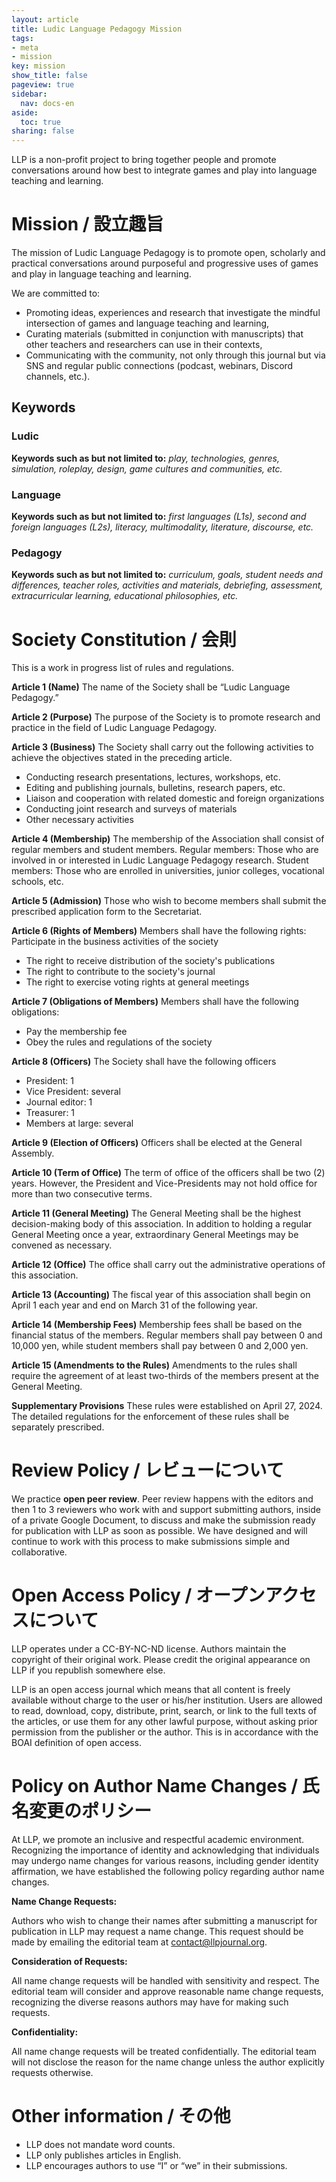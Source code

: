```yaml
---
layout: article
title: Ludic Language Pedagogy Mission
tags:
- meta
- mission
key: mission
show_title: false
pageview: true
sidebar:
  nav: docs-en
aside:
  toc: true
sharing: false
---
```


LLP is a non-profit project to bring together people and promote conversations around how best to integrate games and play into language teaching and learning.

# Mission / 設立趣旨

The mission of Ludic Language Pedagogy is to promote open, scholarly and practical conversations around purposeful and progressive uses of games and play in language teaching and learning.

We are committed to:

- Promoting ideas, experiences and research that investigate the mindful intersection of games and language teaching and learning,
- Curating materials (submitted in conjunction with manuscripts) that other teachers and researchers can use in their contexts,
- Communicating with the community, not only through this journal but via SNS and regular public connections (podcast, webinars, Discord channels, etc.).

## Keywords

### Ludic	

**Keywords such as but not limited to:** *play, technologies, genres, simulation, roleplay, design, game cultures and communities, etc.*

### Language	

**Keywords such as but not limited to:** *first languages (L1s), second and foreign languages (L2s), literacy, multimodality, literature, discourse, etc.*

### Pedagogy	

**Keywords such as but not limited to:** *curriculum, goals, student needs and differences, teacher roles, activities and materials, debriefing, assessment, extracurricular learning, educational philosophies, etc.*

# Society Constitution / 会則

This is a work in progress list of rules and regulations. 

**Article 1 (Name)**
The name of the Society shall be “Ludic Language Pedagogy.”

**Article 2 (Purpose)**
The purpose of the Society is to promote research and practice in the field of Ludic Language Pedagogy.

**Article 3 (Business)**
The Society shall carry out the following activities to achieve the objectives stated in the preceding article.
- Conducting research presentations, lectures, workshops, etc.
- Editing and publishing journals, bulletins, research papers, etc.
- Liaison and cooperation with related domestic and foreign organizations
- Conducting joint research and surveys of materials
- Other necessary activities

**Article 4 (Membership)**
The membership of the Association shall consist of regular members and student members.
Regular members: Those who are involved in or interested in Ludic Language Pedagogy research.
Student members: Those who are enrolled in universities, junior colleges, vocational schools, etc.

**Article 5 (Admission)**
Those who wish to become members shall submit the prescribed application form to the Secretariat.

**Article 6 (Rights of Members)**
Members shall have the following rights:
Participate in the business activities of the society
- The right to receive distribution of the society's publications
- The right to contribute to the society's journal
- The right to exercise voting rights at general meetings

**Article 7 (Obligations of Members)**
Members shall have the following obligations:
- Pay the membership fee
- Obey the rules and regulations of the society

**Article 8 (Officers)**
The Society shall have the following officers
- President: 1
- Vice President: several
- Journal editor: 1
- Treasurer: 1
- Members at large: several

**Article 9 (Election of Officers)**
Officers shall be elected at the General Assembly.

**Article 10 (Term of Office)**
The term of office of the officers shall be two (2) years. However, the President and Vice-Presidents may not hold office for more than two consecutive terms.

**Article 11 (General Meeting)**
The General Meeting shall be the highest decision-making body of this association. In addition to holding a regular General Meeting once a year, extraordinary General Meetings may be convened as necessary.

**Article 12 (Office)**
The office shall carry out the administrative operations of this association.

**Article 13 (Accounting)**
The fiscal year of this association shall begin on April 1 each year and end on March 31 of the following year.

**Article 14 (Membership Fees)**
Membership fees shall be based on the financial status of the members. Regular members shall pay between 0 and 10,000 yen, while student members shall pay between 0 and 2,000 yen.

**Article 15 (Amendments to the Rules)**
Amendments to the rules shall require the agreement of at least two-thirds of the members present at the General Meeting.

**Supplementary Provisions**
These rules were established on April 27, 2024.
The detailed regulations for the enforcement of these rules shall be separately prescribed.

# Review Policy / レビューについて

We practice **open peer review**. Peer review happens with the editors and then 1 to 3 reviewers who work with and support submitting authors, inside of a private Google Document, to discuss and make the submission ready for publication with LLP as soon as possible. We have designed and will continue to work with this process to make submissions simple and collaborative.

# Open Access Policy / オープンアクセスについて
LLP operates under a CC-BY-NC-ND license. Authors maintain the copyright of their original work. Please credit the original appearance on LLP if you republish somewhere else.

LLP is an open access journal which means that all content is freely available without charge to the user or his/her institution. Users are allowed to read, download, copy, distribute, print, search, or link to the full texts of the articles, or use them for any other lawful purpose, without asking prior permission from the publisher or the author. This is in accordance with the BOAI definition of open access. 

# Policy on Author Name Changes / 氏名変更のポリシー

At LLP, we promote an inclusive and respectful academic environment. Recognizing the importance of identity and acknowledging that individuals may undergo name changes for various reasons, including gender identity affirmation, we have established the following policy regarding author name changes.

**Name Change Requests:**

Authors who wish to change their names after submitting a manuscript for publication in LLP may request a name change. This request should be made by emailing the editorial team at contact@llpjournal.org.

**Consideration of Requests:**

All name change requests will be handled with sensitivity and respect. The editorial team will consider and approve reasonable name change requests, recognizing the diverse reasons authors may have for making such requests.

**Confidentiality:**

All name change requests will be treated confidentially. The editorial team will not disclose the reason for the name change unless the author explicitly requests otherwise.

# Other information / その他

- LLP does not mandate word counts.
- LLP only publishes articles in English.
- LLP encourages authors to use “I” or “we” in their submissions.
